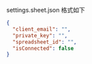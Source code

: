 settings.sheet.json 格式如下
``` JSON
{
  "client_email": "",
  "private_key": "",
  "spreadsheet_id": "",
  "isConnected": false
}
```